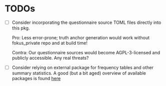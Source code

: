 # TODOs

-   [ ] Consider incorporating the questionnaire source TOML files directly into this pkg.

    Pro: Less error-prone; truth anchor generation would work without fokus_private repo and at build time!

    Contra: Our questionnaire sources would become AGPL-3-licensed and publicly accessible. Any real threats?

-   [ ] Consider relying on external package for frequency tables and other summary statistics. A good (but a bit aged) overview of available packages is found
    [here](https://dabblingwithdata.wordpress.com/2017/12/20/my-favourite-r-package-for-frequency-tables/)
